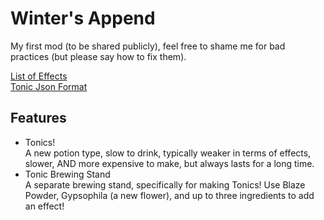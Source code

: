 # Winter's Append
My first mod (to be shared publicly), feel free to shame me for bad practices (but please say how to fix them).

[List of Effects](Docs/Effects.md)<br>
[Tonic Json Format](Docs/tonic_recipe.jsonc)
## Features
- Tonics!<br>
A new potion type, slow to drink, typically weaker in terms of effects, slower, AND more expensive to make, but always lasts for a long time.
- Tonic Brewing Stand<br>
A separate brewing stand, specifically for making Tonics! Use Blaze Powder, Gypsophila (a new flower), and up to three ingredients to add an effect!

